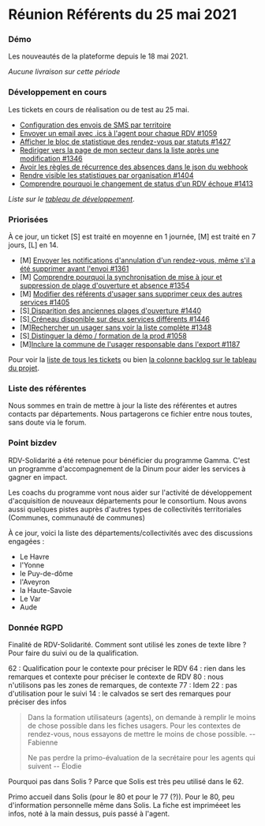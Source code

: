# Réunion Référents du 25 mai 2021

### Démo

Les nouveautés de la plateforme depuis le 18 mai 2021.

_Aucune livraison sur cette période_

### Développement en cours

Les tickets en cours de réalisation ou de test au 25 mai.

* [Configuration des envois de SMS par territoire](https://github.com/betagouv/rdv-solidarites.fr/issues/1408)
* [ Envoyer un email avec .ics à l'agent pour chaque RDV #1059 ](https://github.com/betagouv/rdv-solidarites.fr/issues/1059)
* [ Afficher le bloc de statistique des rendez-vous par statuts #1427 ](https://github.com/betagouv/rdv-solidarites.fr/issues/1427)
* [Rediriger vers la page de mon secteur dans la liste après une modification #1346](https://github.com/betagouv/rdv-solidarites.fr/issues/1346)
* [Avoir les règles de récurrence des absences dans le json du webhook](https://github.com/betagouv/rdv-solidarites.fr/issues/1399)
* [Rendre visible les statistiques par organisation #1404](https://github.com/betagouv/rdv-solidarites.fr/issues/1404)
* [Comprendre pourquoi le changement de status d'un RDV échoue #1413](https://github.com/betagouv/rdv-solidarites.fr/issues/1413)

_Liste sur le_ [_tableau de développement_](https://github.com/betagouv/rdv-solidarites.fr/projects/8?fullscreen=true).

### Priorisées

À ce jour, un ticket \[S] est traité en moyenne en 1 journée, \[M] est traité en 7 jours, \[L] en 14.

* \[M] [Envoyer les notifications d'annulation d'un rendez-vous, même s'il a été supprimer avant l'envoi #1361](https://github.com/betagouv/rdv-solidarites.fr/issues/1361)
* \[M] [Comprendre pourquoi la synchronisation de mise à jour et suppression de plage d'ouverture et absence #1354](https://github.com/betagouv/rdv-solidarites.fr/issues/1354)
* \[M] [ Modifier des référents d'usager sans supprimer ceux des autres services #1405 ](https://github.com/betagouv/rdv-solidarites.fr/issues/1405)
* \[S][ Disparition des anciennes plages d'ouverture #1440 ](https://github.com/betagouv/rdv-solidarites.fr/issues/1440)
* \[S][ Créneau disponible sur deux services différents #1446 ](https://github.com/betagouv/rdv-solidarites.fr/issues/1446)
* \[M][Rechercher un usager sans voir la liste complète #1348](https://github.com/betagouv/rdv-solidarites.fr/issues/1348)
* \[S][ Distinguer la démo / formation de la prod #1058 ](https://github.com/betagouv/rdv-solidarites.fr/issues/1058)
* \[M][Inclure la commune de l'usager responsable dans l'export #1187 ](https://github.com/betagouv/rdv-solidarites.fr/issues/1187)

Pour voir la [liste de tous les tickets](https://github.com/betagouv/rdv-solidarites.fr/issues?q=is%3Aissue+is%3Aopen) ou bien [la colonne backlog sur le tableau du projet](https://github.com/betagouv/rdv-solidarites.fr/projects/8?fullscreen=true).

### Liste des référentes

Nous sommes en train de mettre à jour la liste des référentes et autres contacts par départements. Nous partagerons ce fichier entre nous toutes, sans doute via le forum.

### Point bizdev

RDV-Solidarité a été retenue pour bénéficier du programme Gamma. C'est un programme d'accompagnement de la Dinum pour aider les services à gagner en impact.

Les coachs du programme vont nous aider sur l'activité de développement d'acquisition de nouveaux départements pour le consortium. Nous avons aussi quelques pistes auprès d'autres types de collectivités territoriales (Communes, communauté de communes)

À ce jour, voici la liste des départements/collectivités avec des discussions engagées :

* Le Havre&#x20;
* l'Yonne
* le Puy-de-dôme
* l'Aveyron
* la Haute-Savoie
* Le Var&#x20;
* Aude

### Donnée RGPD

Finalité de RDV-Solidarité. Comment sont utilisé les zones de texte libre ? Pour faire du suivi ou de la qualification.

62 : Qualification pour le contexte pour préciser le RDV 64 : rien dans les remarques et contexte pour préciser le contexte de RDV 80 : nous n'utilisons pas les zones de remarques, de contexte 77 : Idem 22 : pas d'utilisation pour le suivi 14 : le calvados se sert des remarques pour préciser des infos

> Dans la formation utilisateurs (agents), on demande à remplir le moins de chose possible dans les fiches usagers. Pour les contextes de rendez-vous, nous essayons de mettre le moins de chose possible. -- Fabienne
>
> Ne pas perdre la primo-évaluation de la secrétaire pour les agents qui suivent -- Élodie

Pourquoi pas dans Solis ? Parce que Solis est très peu utilisé dans le 62.

Primo accueil dans Solis (pour le 80 et pour le 77 (?)). Pour le 80, peu d'information personnelle même dans Solis. La fiche est impriméeet les infos, noté à la main dessus, puis passé à l'agent.
